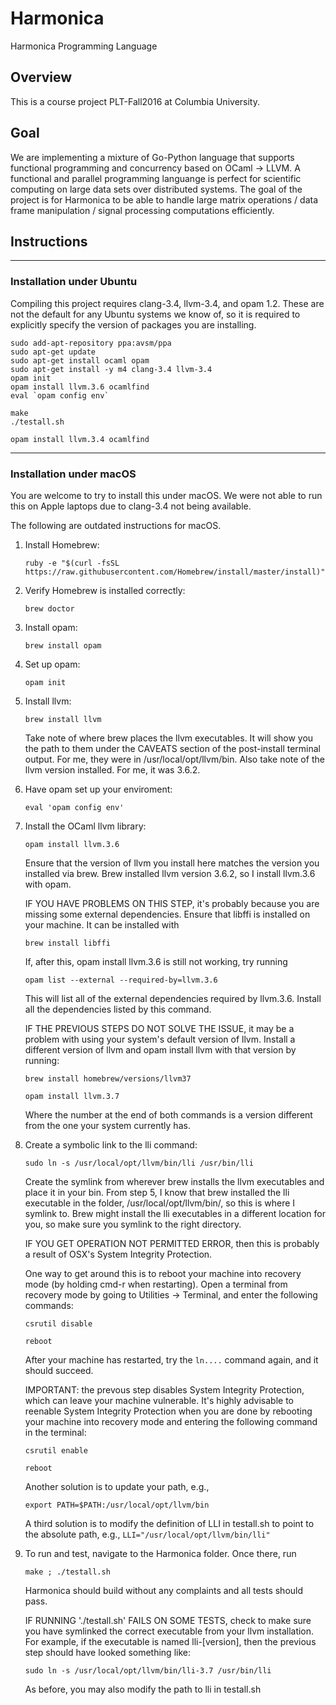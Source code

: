 # Harmonica
Harmonica Programming Language

## Overview 
This is a course project PLT-Fall2016 at Columbia University.

## Goal
We are implementing a mixture of Go-Python language that supports functional programming and concurrency based on OCaml -> LLVM. A functional and parallel programming languange is perfect for scientific computing on large data sets over distributed systems. The goal of the project is for Harmonica to be able to handle large matrix operations / data frame manipulation / signal processing computations efficiently.

## Instructions
------------------------------
### Installation under Ubuntu

Compiling this project requires clang-3.4, llvm-3.4, and opam 1.2. These are not the default for any Ubuntu systems we know of, so it is required to explicitly specify the version of packages you are installing.

```
sudo add-apt-repository ppa:avsm/ppa
sudo apt-get update
sudo apt-get install ocaml opam
sudo apt-get install -y m4 clang-3.4 llvm-3.4
opam init
opam install llvm.3.6 ocamlfind
eval `opam config env`

make
./testall.sh

opam install llvm.3.4 ocamlfind
```

------------------------------
### Installation under macOS

You are welcome to try to install this under macOS. We were not able to run this on Apple laptops due to clang-3.4 not being available.

The following are outdated instructions for macOS.

1. Install Homebrew:

   `ruby -e "$(curl -fsSL https://raw.githubusercontent.com/Homebrew/install/master/install)"`

2. Verify Homebrew is installed correctly:

   `brew doctor`

3. Install opam:

   `brew install opam`

4. Set up opam:

   `opam init`

5. Install llvm:

   `brew install llvm`

   Take note of where brew places the llvm executables. It will show
   you the path to them under the CAVEATS section of the post-install
   terminal output. For me, they were in /usr/local/opt/llvm/bin. Also
   take note of the llvm version installed. For me, it was 3.6.2.

6. Have opam set up your enviroment:

   `eval 'opam config env'`

7. Install the OCaml llvm library:

   `opam install llvm.3.6`

   Ensure that the version of llvm you install here matches the
   version you installed via brew. Brew installed llvm version 3.6.2,
   so I install llvm.3.6 with opam.

   IF YOU HAVE PROBLEMS ON THIS STEP, it's probably because you are
   missing some external dependencies. Ensure that libffi is installed
   on your machine. It can be installed with

   `brew install libffi`

   If, after this, opam install llvm.3.6 is still not working, try
   running

   `opam list --external --required-by=llvm.3.6`

   This will list all of the external dependencies required by
   llvm.3.6. Install all the dependencies listed by this command.

   IF THE PREVIOUS STEPS DO NOT SOLVE THE ISSUE, it may be a problem
   with using your system's default version of llvm. Install a
   different version of llvm and opam install llvm with that version
   by running:
   
   `brew install homebrew/versions/llvm37`
   
   `opam install llvm.3.7`
   
   Where the number at the end of both commands is a version different 
   from the one your system currently has.

8. Create a symbolic link to the lli command:

   `sudo ln -s /usr/local/opt/llvm/bin/lli /usr/bin/lli`

   Create the symlink from wherever brew installs the llvm executables
   and place it in your bin. From step 5, I know that brew installed
   the lli executable in the folder, /usr/local/opt/llvm/bin/, so this
   is where I symlink to. Brew might install the lli executables in a
   different location for you, so make sure you symlink to the right
   directory.

   IF YOU GET OPERATION NOT PERMITTED ERROR, then this is probably a
   result of OSX's System Integrity Protection. 

   One way to get around this is to reboot your machine into recovery
   mode (by holding cmd-r when restarting). Open a terminal from
   recovery mode by going to Utilities -> Terminal, and enter the
   following commands:
   
   `csrutil disable`
   
   `reboot`
   
   After your machine has restarted, try the `ln....` command again,
   and it should succeed.

   IMPORTANT: the prevous step disables System Integrity Protection,
   which can leave your machine vulnerable. It's highly advisable to
   reenable System Integrity Protection when you are done by 
   rebooting your machine into recovery mode and entering the following
   command in the terminal:
   
   `csrutil enable`
   
   `reboot`
   
   Another solution is to update your path, e.g.,
   
   `export PATH=$PATH:/usr/local/opt/llvm/bin`
   
   A third solution is to modify the definition of LLI in testall.sh to
   point to the absolute path, e.g., `LLI="/usr/local/opt/llvm/bin/lli"`

9. To run and test, navigate to the Harmonica folder. Once there, run

   `make ; ./testall.sh`

   Harmonica should build without any complaints and all tests should
   pass.

   IF RUNNING './testall.sh' FAILS ON SOME TESTS, check to make sure you
   have symlinked the correct executable from your llvm installation.
   For example, if the executable is named lli-[version], then the 
   previous step should have looked something like:

   `sudo ln -s /usr/local/opt/llvm/bin/lli-3.7 /usr/bin/lli   `

   As before, you may also modify the path to lli in testall.sh


